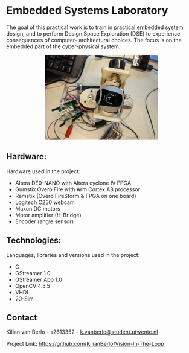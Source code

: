 # Embedded Systems Laboratory
The goal of this practical work is to train in practical embedded system design, and to perform Design Space Exploration (DSE) to experience consequences of computer- architectural choices. The focus is on the embedded part of the cyber-physical system.
<p align="center"><img src="JIWY_test.jpg" alt="JIWY setup" width="300"/></p>

## Hardware:
Hardware used in the project:
- Altera DE0-NANO with Altera cyclone IV FPGA
- Gumstix Overo Fire with Arm Cortex A8 processor
- Ramstix (Overo FireStorm & FPGA on one board)
- Logitech C250 webcam
- Maxon DC motors
- Motor amplifier (H-Bridge)
- Encoder (angle sensor)


## Technologies:
Languages, libraries and versions used in the project:
- C
- GStreamer 1.0
- GStreamer App 1.0
- OpenCV 4.5.5
- VHDL
- 20-Sim


## Contact
Kilian van Berlo - s2613352 - k.vanberlo@student.utwente.nl

Project Link: https://github.com/KilianBerlo/Vision-In-The-Loop
